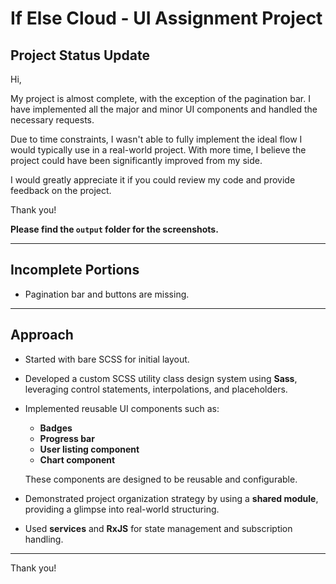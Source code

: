 # If Else Cloud - UI Assignment Project

## Project Status Update

Hi,

My project is almost complete, with the exception of the pagination bar. I have implemented all the major and minor UI components and handled the necessary requests.

Due to time constraints, I wasn't able to fully implement the ideal flow I would typically use in a real-world project. With more time, I believe the project could have been significantly improved from my side.

I would greatly appreciate it if you could review my code and provide feedback on the project.

Thank you!

**Please find the `output` folder for the screenshots.**

---

## Incomplete Portions

- Pagination bar and buttons are missing.

---

## Approach

- Started with bare SCSS for initial layout.
- Developed a custom SCSS utility class design system using **Sass**, leveraging control statements, interpolations, and placeholders.
- Implemented reusable UI components such as:

  - **Badges**
  - **Progress bar**
  - **User listing component**
  - **Chart component**

  These components are designed to be reusable and configurable.

- Demonstrated project organization strategy by using a **shared module**, providing a glimpse into real-world structuring.
- Used **services** and **RxJS** for state management and subscription handling.

---

Thank you!
